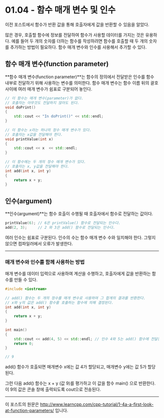 # 01.04 - 함수 매개 변수 및 인수

이전 포스트에서 함수가 반환 값을 통해 호출자에게 값을 반환할 수 있음을 알았다.

많은 경우, 호출할 함수에 정보를 전달하여 함수가 사용할 데이터를 가지는 것은 유용하다. 예를 들어 두 개의 숫자를 더하는 함수를 작성하려면 함수를 호출할 때 두 개의 숫자를 추가하는 방법이 필요하다. 함수 매개 변수와 인수를 사용해서 추가할 수 있다.

## 함수 매개 변수(function **parameter**)

**함수 매개 변수(function parameter)**는 함수의 정의에서 전달받은 인수를 함수 내부로 전달하기 위해 사용하는 변수를 의미한다. 함수 매개 변수는 함수 이름 뒤의 괄호 사이에 여러 매개 변수가 쉼표로 구분되어 놓인다.

```cpp
// 이 함수는 매개 변수(parameter)가 없다.
// 호출자는 아무것도 전달하지 않아도 된다.
void doPrint()
{
    std::cout << "In doPrint()" << std::endl;
}
 
// 이 함수는 x라는 하나의 정수 매개 변수가 있다.
// 호출자는 x값을 전달해야 한다.
void printValue(int x)
{
    std::cout << x  << std::endl;
}
 
// 이 함수에는 두 개의 정수 매개 변수가 있다.
// 호출자는 x, y값을 전달해야 한다.
int add(int x, int y)
{
    return x + y;
}
```

## 인수(argument)

**인수(argument)**는 함수 호출이 수행될 때 호출자에서 함수로 전달하는 값이다.

```cpp
printValue(6); // 6은 printValue() 함수로 전달되는 인수다.
add(2, 3);     // 2 와 3은 add() 함수로 전달되는 인수다.
```

여러 인수는 쉼표로 구분된다. 인수의 수는 함수 매개 변수 수와 일치해야 한다. 그렇지 않으면 컴파일러에서 오류가 발생한다.

---

### 매개 변수와 인수를 함께 사용하는 방법

매개 변수를 데이터 입력으로 사용하여 계산을 수행하고, 호출자에게 값을 반환하는 함수를 만들 수 있다.

```cpp
#include <iostream>
 
// add() 함수는 두 개의 정수를 매개 변수로 사용하여 그 합계의 결과를 반환한다.
// x와 y의 값은 add() 함수를 호출하는 함수에 의해 결정된다.
int add(int x, int y)
{
    return x + y;
}
 
int main()
{
    std::cout << add(4, 5) << std::endl; // 인수 4와 5는 add() 함수에 전달된다.
    return 0;
}

// 9
```

add() 함수가 호출되면 매개변수 x에는 값 4가 할당되고, 매개변수 y에는 값 5가 할당된다.

그런 다음 add() 함수는 x + y (값 9)를 평가하고 이 값을 함수 main() 으로 반환한다. 이 9의 값은 콘솔 창에 출력되도록 cout으로 전송된다.

---

이 포스트의 원문은 http://www.learncpp.com/cpp-tutorial/1-4a-a-first-look-at-function-parameters/ 입니다.